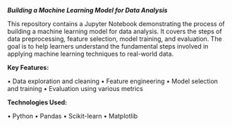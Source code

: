 ***Building a Machine Learning Model for Data Analysis***

This repository contains a Jupyter Notebook demonstrating the process of building a machine learning model for data analysis. It covers the steps of data preprocessing, feature selection, model training, and evaluation. The goal is to help learners understand the fundamental steps involved in applying machine learning techniques to real-world data.

**Key Features:**

• Data exploration and cleaning
• Feature engineering
• Model selection and training
• Evaluation using various metrics

**Technologies Used:**

• Python
• Pandas
• Scikit-learn
• Matplotlib
